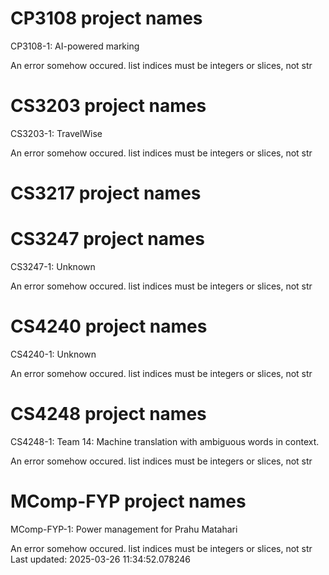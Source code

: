 # CP3108 project names
CP3108-1: AI-powered marking

An error somehow occured. list indices must be integers or slices, not str
# CS3203 project names
CS3203-1: TravelWise

An error somehow occured. list indices must be integers or slices, not str
# CS3217 project names
# CS3247 project names
CS3247-1: Unknown

An error somehow occured. list indices must be integers or slices, not str
# CS4240 project names
CS4240-1: Unknown

An error somehow occured. list indices must be integers or slices, not str
# CS4248 project names
CS4248-1: Team 14: Machine translation with ambiguous words in context.

An error somehow occured. list indices must be integers or slices, not str
# MComp-FYP project names
MComp-FYP-1: Power management for Prahu Matahari

An error somehow occured. list indices must be integers or slices, not str
Last updated: 2025-03-26 11:34:52.078246